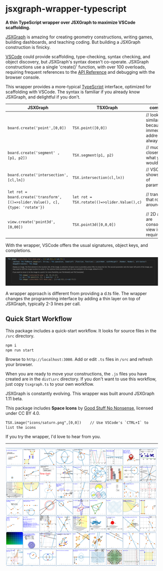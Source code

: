 # jsxgraph-wrapper-typescript

**A thin TypeScript wrapper over JSXGraph to maximize VSCode scaffolding.**

[JSXGraph](https://jsxgraph.uni-bayreuth.de/wp/index.html) is amazing for creating geometry constructions, writing games, building dashboards, and teaching coding.  But building a JSXGraph construction is finicky.

[VSCode](https://code.visualstudio.com/) could provide scaffolding, type-checking,
syntax checking, and object discovery, but JSXGraph's syntax doesn't co-operate.  JSXGraph constructions use a
single 'create()' function, with over 100 overloads, requiring frequent references to the [API Reference](https://jsxgraph.org/docs/index.html) and debugging with the browser console.

This wrapper provides a more-typical [TypeScript](https://www.typescriptlang.org/) interface, optimized for scaffolding with VSCode.  The syntax is familiar if you already know JSXGraph, and delightful if you don't.


| **JSXGraph**    | **TSXGraph** | comment |
| --------- | ------- |--------|
| `board.create('point',[0,0])`  | `TSX.point([0,0])`   |  // looks similar because an immediate address is always [x,y]
| `board.create('segment' , [p1, p2])`     | `TSX.segment(p1, p2)` | // much closer to what you would expect
| `board.create('intersection', [cl,ln])` | `TSX.intersection(cl,ln))`    |  // VSCode shows order of parameters|
| `let rot = board.create('transform', [()=>slider.Value(), c], {type: 'rotate'})`| `let rot = TSX.rotate(()=>slider.Value(),c)` | // transform that rotates around c|
| `view.create('point3d',[0,00])`  | `TSX.point3d([0,0,0])`   |  // 2D and 3D are consolidated, view is not required


With the wrapper, VSCode offers the usual signatures, object keys, and completions.

![](vscode.png)

A wrapper approach is different from providing a d.ts file. The wrapper changes the programming interface by adding a thin layer on top of JSXGraph, typically 2-3 lines per call.


## Quick Start Workflow

This package includes a quick-start workflow.  It looks for source files in the `/src` directory.


```
npm i
npm run start
```
Browse to `http://localhost:3000`.   Add or edit `.ts` files in `/src` and refresh your browser.


When you are ready to move your constructions, the `.js` files you have created are in the `dist\src` directory.  If you don't want to use this workflow, just copy `tsxgraph.ts` to your own workflow.

JSXGraph is constantly evolving.  This wrapper was built around JSXGraph 1.11 beta.


This package includes **Space Icons** by [Good Stuff No Nonsense](https://goodstuffnononsense.com/), licensed under CC BY 4.0.
~~~
TSX.image("icons/saturn.png",[0,0])    // Use VSCode's `CTRL+I` to list the icons
~~~


If you try the wrapper, I'd love to hear from you.

---

![](test.png)




